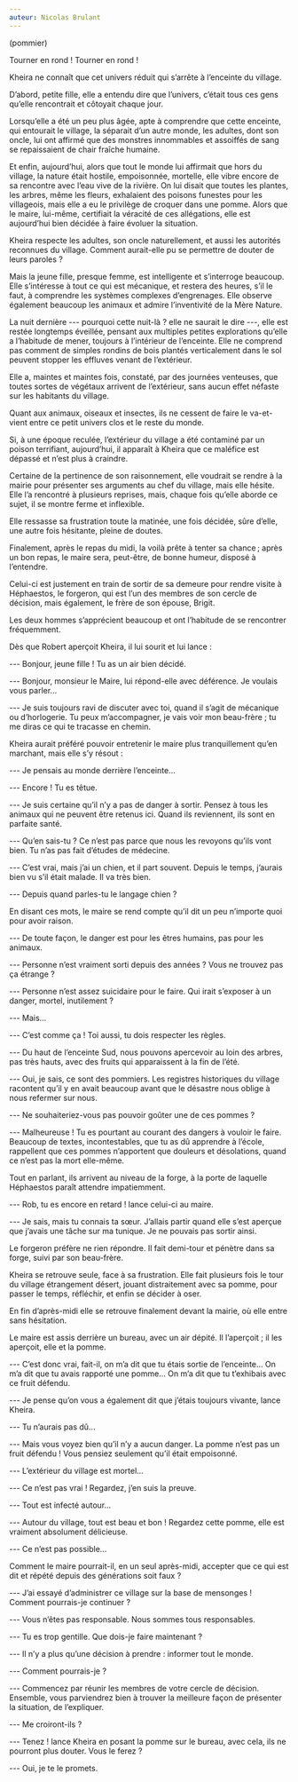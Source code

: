 ```yaml
---
auteur: Nicolas Brulant
---
```

(pommier)

Tourner en rond ! Tourner en rond !

Kheira ne connaît que cet univers réduit qui s’arrête à l’enceinte du village.

D’abord, petite fille, elle a entendu dire que l’univers, c’était tous ces gens qu’elle rencontrait et côtoyait chaque jour.

Lorsqu’elle a été un peu plus âgée, apte à comprendre que cette enceinte, qui entourait le village, la séparait d’un autre monde, les adultes, dont son oncle, lui ont affirmé que des monstres innommables et assoiffés de sang se repaissaient de chair fraîche humaine.

Et enfin, aujourd’hui, alors que tout le monde lui affirmait que hors du village, la nature était hostile, empoisonnée, mortelle, elle vibre encore de sa rencontre avec l’eau vive de la rivière. On lui disait que toutes les plantes, les arbres, même les fleurs, exhalaient des poisons funestes pour les villageois, mais elle a eu le privilège de croquer dans une pomme. Alors que le maire, lui-même, certifiait la véracité de ces allégations, elle est aujourd’hui bien décidée à faire évoluer la situation.

Kheira respecte les adultes, son oncle naturellement, et aussi les autorités reconnues du village. Comment aurait-elle pu se permettre de douter de leurs paroles ?

Mais la jeune fille, presque femme, est intelligente et s’interroge beaucoup. Elle s’intéresse à tout ce qui est mécanique, et restera des heures, s’il le faut, à comprendre les systèmes complexes d’engrenages. Elle observe également beaucoup les animaux et admire l’inventivité de la Mère Nature.

La nuit dernière --- pourquoi cette nuit-là ? elle ne saurait le dire ---, elle est restée longtemps éveillée, pensant aux multiples petites explorations qu’elle a l’habitude de mener, toujours à l’intérieur de l’enceinte. Elle ne comprend pas comment de simples rondins de bois plantés verticalement dans le sol peuvent stopper les effluves venant de l’extérieur.

Elle a, maintes et maintes fois, constaté, par des journées venteuses, que toutes sortes de végétaux arrivent de l’extérieur, sans aucun effet néfaste sur les habitants du village.

Quant aux animaux, oiseaux et insectes, ils ne cessent de faire le va-et-vient entre ce petit univers clos et le reste du monde.

Si, à une époque reculée, l’extérieur du village a été contaminé par un poison terrifiant, aujourd’hui, il apparaît à Kheira que ce maléfice est dépassé et n’est plus à craindre.

Certaine de la pertinence de son raisonnement, elle voudrait se rendre à la mairie pour présenter ses arguments au chef du village, mais elle hésite. Elle l’a rencontré à plusieurs reprises, mais, chaque fois qu’elle aborde ce sujet, il se montre ferme et inflexible.

Elle ressasse sa frustration toute la matinée, une fois décidée, sûre d’elle, une autre fois hésitante, pleine de doutes.

Finalement, après le repas du midi, la voilà prête à tenter sa chance ; après un bon repas, le maire sera, peut-être, de bonne humeur, disposé à l’entendre.

Celui-ci est justement en train de sortir de sa demeure pour rendre visite à Héphaestos, le forgeron, qui est l’un des membres de son cercle de décision, mais également, le frère de son épouse, Brigit.

Les deux hommes s’apprécient beaucoup et ont l’habitude de se rencontrer fréquemment.

Dès que Robert aperçoit Kheira, il lui sourit et lui lance :

--- Bonjour, jeune fille ! Tu as un air bien décidé.

--- Bonjour, monsieur le Maire, lui répond-elle avec déférence. Je voulais vous parler...

--- Je suis toujours ravi de discuter avec toi, quand il s’agit de mécanique ou d’horlogerie. Tu peux m’accompagner, je vais voir mon beau-frère ; tu me diras ce qui te tracasse en chemin.

Kheira aurait préféré pouvoir entretenir le maire plus tranquillement qu’en marchant, mais elle s’y résout :

--- Je pensais au monde derrière l’enceinte...

--- Encore ! Tu es têtue.

--- Je suis certaine qu’il n’y a pas de danger à sortir. Pensez à tous les animaux qui ne peuvent être retenus ici. Quand ils reviennent, ils sont en parfaite santé.

--- Qu’en sais-tu ? Ce n’est pas parce que nous les revoyons qu’ils vont bien. Tu n’as pas fait d’études de médecine.

--- C’est vrai, mais j’ai un chien, et il part souvent. Depuis le temps, j’aurais bien vu s’il était malade. Il va très bien.

--- Depuis quand parles-tu le langage chien ?

En disant ces mots, le maire se rend compte qu’il dit un peu n’importe quoi pour avoir raison.

--- De toute façon, le danger est pour les êtres humains, pas pour les animaux.

--- Personne n’est vraiment sorti depuis des années ? Vous ne trouvez pas ça étrange ?

--- Personne n’est assez suicidaire pour le faire. Qui irait s’exposer à un danger, mortel, inutilement ?

--- Mais...

--- C’est comme ça ! Toi aussi, tu dois respecter les règles.

--- Du haut de l’enceinte Sud, nous pouvons apercevoir au loin des arbres, pas très hauts, avec des fruits qui apparaissent à la fin de l’été.

--- Oui, je sais, ce sont des pommiers. Les registres historiques du village racontent qu’il y en avait beaucoup avant que le désastre nous oblige à nous refermer sur nous.

--- Ne souhaiteriez-vous pas pouvoir goûter une de ces pommes ?

--- Malheureuse ! Tu es pourtant au courant des dangers à vouloir le faire. Beaucoup de textes, incontestables, que tu as dû apprendre à l’école, rappellent que ces pommes n’apportent que douleurs et désolations, quand ce n’est pas la mort elle-même.

Tout en parlant, ils arrivent au niveau de la forge, à la porte de laquelle Héphaestos paraît attendre impatiemment.

--- Rob, tu es encore en retard ! lance celui-ci au maire.

--- Je sais, mais tu connais ta sœur. J’allais partir quand elle s’est aperçue que j’avais une tâche sur ma tunique. Je ne pouvais pas sortir ainsi.

Le forgeron préfère ne rien répondre. Il fait demi-tour et pénètre dans sa forge, suivi par son beau-frère.

Kheira se retrouve seule, face à sa frustration. Elle fait plusieurs fois le tour du village étrangement désert, jouant distraitement avec sa pomme, pour passer le temps, réfléchir, et enfin se décider à oser.

En fin d’après-midi elle se retrouve finalement devant la mairie, où elle entre sans hésitation.

Le maire est assis derrière un bureau, avec un air dépité. Il l’aperçoit ; il les aperçoit, elle et la pomme.

--- C’est donc vrai, fait-il, on m’a dit que tu étais sortie de l’enceinte... On m’a dit que tu avais rapporté une pomme... On m’a dit que tu t’exhibais avec ce fruit défendu.

--- Je pense qu’on vous a également dit que j’étais toujours vivante, lance Kheira.

--- Tu n’aurais pas dû...

--- Mais vous voyez bien qu’il n’y a aucun danger. La pomme n’est pas un fruit défendu ! Vous pensiez seulement qu’il était empoisonné.

--- L’extérieur du village est mortel...

--- Ce n’est pas vrai ! Regardez, j’en suis la preuve.

--- Tout est infecté autour...

--- Autour du village, tout est beau et bon ! Regardez cette pomme, elle est vraiment absolument délicieuse.

--- Ce n’est pas possible...

Comment le maire pourrait-il, en un seul après-midi, accepter que ce qui est dit et répété depuis des générations soit faux ?

--- J’ai essayé d’administrer ce village sur la base de mensonges ! Comment pourrais-je continuer ?

--- Vous n’êtes pas responsable. Nous sommes tous responsables.

--- Tu es trop gentille. Que dois-je faire maintenant ?

--- Il n’y a plus qu’une décision à prendre : informer tout le monde.

--- Comment pourrais-je ?

--- Commencez par réunir les membres de votre cercle de décision. Ensemble, vous parviendrez bien à trouver la meilleure façon de présenter la situation, de l’expliquer.

--- Me croiront-ils ?

--- Tenez ! lance Kheira en posant la pomme sur le bureau, avec cela, ils ne pourront plus douter. Vous le ferez ?

--- Oui, je te le promets.